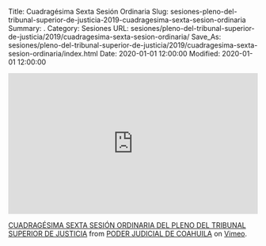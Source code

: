 Title: Cuadragésima Sexta Sesión Ordinaria
Slug: sesiones-pleno-del-tribunal-superior-de-justicia-2019-cuadragesima-sexta-sesion-ordinaria
Summary: .
Category: Sesiones
URL: sesiones/pleno-del-tribunal-superior-de-justicia/2019/cuadragesima-sexta-sesion-ordinaria/
Save_As: sesiones/pleno-del-tribunal-superior-de-justicia/2019/cuadragesima-sexta-sesion-ordinaria/index.html
Date: 2020-01-01 12:00:00
Modified: 2020-01-01 12:00:00


<div style="padding:56.25% 0 0 0;position:relative;"><iframe src="https://player.vimeo.com/video/378554406" style="position:absolute;top:0;left:0;width:100%;height:100%;" frameborder="0" allow="autoplay; fullscreen" allowfullscreen></iframe></div><script src="https://player.vimeo.com/api/player.js"></script>
<p><a href="https://vimeo.com/378554406">CUADRAG&Eacute;SIMA SEXTA SESI&Oacute;N ORDINARIA DEL PLENO DEL TRIBUNAL SUPERIOR DE JUSTICIA</a> from <a href="https://vimeo.com/user103229504">PODER JUDICIAL DE COAHUILA</a> on <a href="https://vimeo.com">Vimeo</a>.</p>




